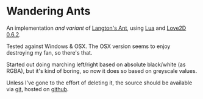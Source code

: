 Wandering Ants
==============

An implementation _and variant_ of [Langton's Ant], using [Lua] and [Love2D 0.6.2].

Tested against Windows & OSX. The OSX version seems to enjoy destroying my fan,
so there's that.

Started out doing marching left/right based on absolute black/white (as RGBA),
but it's kind of boring, so now it does so based on greyscale values.

Unless I've gone to the effort of deleting it, the source should be available via
[git], hosted on [github].

[Langton's Ant]: http://en.wikipedia.org/wiki/Langton's_ant
[Lua]: http://www.lua.org/
[Love2D 0.6.2]: http://love2d.org/
[git]: git://github.com/kezabelle/wandering_ants.git
[github]: https://kezabelle@github.com/kezabelle/wandering_ants.git
